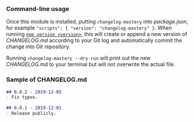### Command-line usage

Once this module is installed, putting `changelog-mastery` into _package.json_, for example `"scripts": { "version": "changelog-mastery" }`. When running [`npm version <version>`](https://docs.npmjs.com/cli/version), this will create or append a new version of _CHANGELOG.md_ according to your Git log and automatically commit the change into Git repository.

Running `changelog-mastery --dry-run` will print out the new _CHANGELOG.md_ to your terminal but will not overwrite the actual file.

### Sample of CHANGELOG.md

```markdown
## 0.0.2 - 2019-12-05
- Fix typos.

## 0.0.1 - 2019-12-01
- Release publicly.
```
